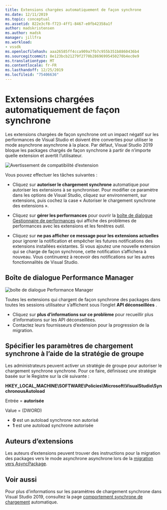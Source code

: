 ```yaml
---
title: Extensions chargées automatiquement de façon synchrone
ms.date: 12/11/2019
ms.topic: conceptual
ms.assetid: 822e3cf8-f723-4ff1-8467-e0fb42358a1f
author: madskristensen
ms.author: madsk
manager: jillfra
ms.workload:
- vssdk
ms.openlocfilehash: aaa26585ff4cca909a7fb7c955b351b8860436b4
ms.sourcegitcommit: 8e123bcb21279f2770b28696995450270b4ec0e9
ms.translationtype: MT
ms.contentlocale: fr-FR
ms.lasthandoff: 12/25/2019
ms.locfileid: "75406636"
---
```

# <a name="synchronously-autoloaded-extensions"></a>Extensions chargées automatiquement de façon synchrone

Les extensions chargées de façon synchrone ont un impact négatif sur les performances de Visual Studio et doivent être converties pour utiliser le mode asynchrone asynchrone à la place. Par défaut, Visual Studio 2019 bloque les packages chargés de façon synchrone à partir de n’importe quelle extension et avertit l’utilisateur.

![Avertissement de compatibilité d’extension](media/extension-compatibility-warning-16-1.png.png)

Vous pouvez effectuer les tâches suivantes :

- Cliquez sur **autoriser le chargement synchrone** automatique pour autoriser les extensions à se synchroniser. Pour modifier ce paramètre dans les options de Visual Studio, cliquez sur environnement, sur extensions, puis cochez la case « Autoriser le chargement synchrone des extensions ». 

- Cliquez sur **gérer les performances** pour ouvrir la [boîte de dialogue Gestionnaire de performances](#performance-manager-dialog) qui affiche des problèmes de performances avec les extensions et les fenêtres outil.

- Cliquez sur **ne pas afficher ce message pour les extensions actuelles** pour ignorer la notification et empêcher les futures notifications des extensions installées existantes. Si vous ajoutez une nouvelle extension qui se charge de façon synchrone, cette notification s’affichera à nouveau. Vous continuerez à recevoir des notifications sur les autres fonctionnalités de Visual Studio.

## <a name="performance-manager-dialog"></a>Boîte de dialogue Performance Manager

![boîte de dialogue Performance Manager](media/performance-manager.png)

Toutes les extensions qui chargent de façon synchrone des packages dans toutes les sessions utilisateur s’affichent sous l’onglet **API déconseillées** .

* Cliquez sur **plus d’informations sur ce problème** pour recueillir plus d’informations sur les API déconseillées.
* Contactez leurs fournisseurs d’extension pour la progression de la migration.

## <a name="specify-synchronous-autoload-settings-using-group-policy"></a>Spécifier les paramètres de chargement synchrone à l’aide de la stratégie de groupe

Les administrateurs peuvent activer un stratégie de groupe pour autoriser le chargement synchrone synchrone. Pour ce faire, définissez une stratégie basée sur le Registre sur la clé suivante :

**HKEY_LOCAL_MACHINE\SOFTWARE\Policies\Microsoft\VisualStudio\SynchronousAutoload**

Entrée = **autorisée**

Value = (DWORD)
* **0** est un autoload synchrone non autorisé
* **1** est une autoload synchrone autorisée

## <a name="extension-authors"></a>Auteurs d’extensions
Les auteurs d’extensions peuvent trouver des instructions pour la migration des packages vers le mode asynchrone asynchrone lors de la [migration vers AsyncPackage](https://github.com/Microsoft/VSSDK-Extensibility-Samples/tree/master/AsyncPackageMigration).

## <a name="see-also"></a>Voir aussi
Pour plus d’informations sur les paramètres de chargement synchrone dans Visual Studio 2019, consultez la page [comportement synchrone de chargement](https://aka.ms/AA52xzw) automatique.
